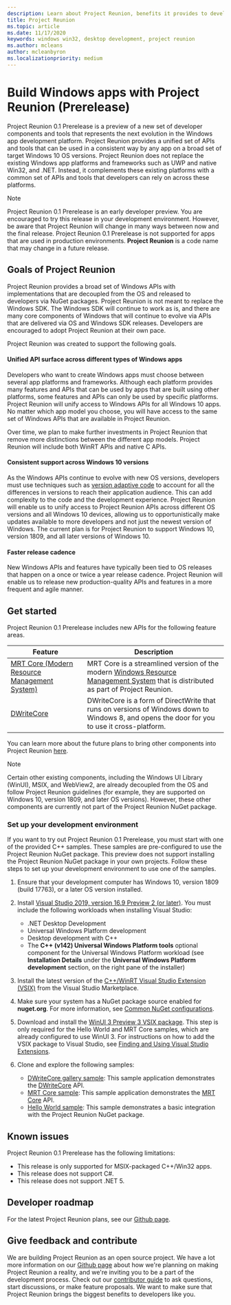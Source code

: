 ```yaml
---
description: Learn about Project Reunion, benefits it provides to developers, what is ready for developers now, and how to give feedback.
title: Project Reunion
ms.topic: article
ms.date: 11/17/2020
keywords: windows win32, desktop development, project reunion
ms.author: mcleans
author: mcleanbyron
ms.localizationpriority: medium
---
```


# Build Windows apps with Project Reunion (Prerelease)

Project Reunion 0.1 Prerelease is a preview of a new set of developer components and tools that represents the next evolution in the Windows app development platform. Project Reunion provides a unified set of APIs and tools that can be used in a consistent way by any app on a broad set of target Windows 10 OS versions. Project Reunion does not replace the existing Windows app platforms and frameworks such as UWP and native Win32, and .NET. Instead, it complements these existing platforms with a common set of APIs and tools that developers can rely on across these platforms.

> [!NOTE]
> Project Reunion 0.1 Prerelease is an early developer preview. You are encouraged to try this release in your development environment. However, be aware that Project Reunion will change in many ways between now and the final release. Project Reunion 0.1 Prerelease is not supported for apps that are used in production environments. **Project Reunion** is a code name that may change in a future release.

## Goals of Project Reunion

Project Reunion provides a broad set of Windows APIs with implementations that are decoupled from the OS and released to developers via NuGet packages. Project Reunion is not meant to replace the Windows SDK. The Windows SDK will continue to work as is, and there are many core components of Windows that will continue to evolve via APIs that are delivered via OS and Windows SDK releases. Developers are encouraged to adopt Project Reunion at their own pace.

Project Reunion was created to support the following goals.

#### Unified API surface across different types of Windows apps

Developers who want to create Windows apps must choose between several app platforms and frameworks. Although each platform provides many features and APIs that can be used by apps that are built using other platforms, some features and APIs can only be used by specific platforms. Project Reunion will unify access to Windows APIs for all Windows 10 apps. No matter which app model you choose, you will have access to the same set of Windows APIs that are available in Project Reunion.

Over time, we plan to make further investments in Project Reunion that remove more distinctions between the different app models. Project Reunion will include both WinRT APIs and native C APIs.

#### Consistent support across Windows 10 versions

As the Windows APIs continue to evolve with new OS versions, developers must use techniques such as [version adaptive code](/windows/uwp/debug-test-perf/version-adaptive-code) to account for all the differences in versions to reach their application audience. This can add complexity to the code and the development experience. Project Reunion will enable us to unify access to Project Reunion APIs across different OS versions and all Windows 10 devices, allowing us to opportunistically make updates available to more developers and not just the newest version of Windows. The current plan is for Project Reunion to support Windows 10, version 1809, and all later versions of Windows 10.

#### Faster release cadence

New Windows APIs and features have typically been tied to OS releases that happen on a once or twice a year release cadence. Project Reunion will enable us to release new production-quality APIs and features in a more frequent and agile manner.

## Get started

Project Reunion 0.1 Prerelease includes new APIs for the following feature areas.

| Feature | Description |
|---------|-------------|
| [MRT Core (Modern Resource Management System)](mrtcore/mrtcore-overview.md) | MRT Core is a streamlined version of the modern [Windows Resource Management System](/windows/uwp/app-resources/resource-management-system) that is distributed as part of Project Reunion. |
| [DWriteCore](dwritecore.md) | DWriteCore is a form of DirectWrite that runs on versions of Windows down to Windows 8, and opens the door for you to use it cross-platform. |

You can learn more about the future plans to bring other components into Project Reunion [here](https://github.com/microsoft/ProjectReunion/blob/master/docs/README.md).

> [!NOTE]
> Certain other existing components, including the Windows UI Library (WinUI), MSIX, and WebView2, are already decoupled from the OS and follow Project Reunion guidelines (for example, they are supported on Windows 10, version 1809, and later OS versions). However, these other components are currently not part of the Project Reunion NuGet package.  

### Set up your development environment

If you want to try out Project Reunion 0.1 Prerelease, you must start with one of the provided C++ samples. These samples are pre-configured to use the Project Reunion NuGet package. This preview does not support installing the  Project Reunion NuGet package in your own projects. Follow these steps to set up your development environment to use one of the samples.

1. Ensure that your development computer has Windows 10, version 1809 (build 17763), or a later OS version installed.

2. Install [Visual Studio 2019, version 16.9 Preview 2 (or later)](https://visualstudio.microsoft.com/vs/preview/). You must include the following workloads when installing Visual Studio:
    - .NET Desktop Development
    - Universal Windows Platform development
    - Desktop development with C++
    - The **C++ (v142) Universal Windows Platform tools** optional component for the Universal Windows Platform workload (see **Installation Details** under the **Universal Windows Platform development** section, on the right pane of the installer)

3. Install the latest version of the [C++/WinRT Visual Studio Extension (VSIX)](https://marketplace.visualstudio.com/items?itemName=CppWinRTTeam.cppwinrt101804264) from the Visual Studio Marketplace.

4. Make sure your system has a NuGet package source enabled for **nuget.org**. For more information, see [Common NuGet configurations](/nuget/consume-packages/configuring-nuget-behavior).

5. Download and install the [WinUI 3 Preview 3 VSIX package](https://aka.ms/winui3/preview3-download). This step is only required for the Hello World and MRT Core samples, which are already configured to use WinUI 3. For instructions on how to add the VSIX package to Visual Studio, see [Finding and Using Visual Studio Extensions](/visualstudio/ide/finding-and-using-visual-studio-extensions#install-without-using-the-manage-extensions-dialog-box).

6. Clone and explore the following samples:
    - [DWriteCore gallery sample](https://github.com/microsoft/Project-Reunion-Samples/tree/main/DWriteCore/DWriteCoreGallery): This sample application demonstrates the [DWriteCore](dwritecore.md) API.
    - [MRT Core sample](https://github.com/microsoft/Project-Reunion-Samples/tree/main/MrtCore): This sample application demonstrates the [MRT Core](mrtcore/mrtcore-overview.md) API.
    - [Hello World sample](https://github.com/microsoft/Project-Reunion-Samples/tree/main/HelloWorld/reunioncppdesktopsampleapp): This sample demonstrates a basic integration with the Project Reunion NuGet package.

## Known issues

Project Reunion 0.1 Prerelease has the following limitations:

 - This release is only supported for MSIX-packaged C++/Win32 apps.
 - This release does not support C#.
 - This release does not support .NET 5.

## Developer roadmap

For the latest Project Reunion plans, see our [Github page](https://github.com/microsoft/ProjectReunion).

## Give feedback and contribute

We are building Project Reunion as an open source project. We have a lot more information on our [Github page](https://github.com/microsoft/ProjectReunion) about how we're planning on making Project Reunion a reality, and we're inviting you to be a part of the development process. Check out our [contributor guide](https://github.com/microsoft/ProjectReunion/blob/master/docs/contributor-guide.md) to ask questions, start discussions, or make feature proposals. We want to make sure that Project Reunion brings the biggest benefits to developers like you.
